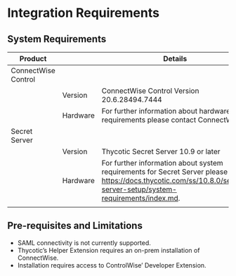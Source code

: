 [title]: # (Requirements)
[tags]: # (requirements)
[priority]: # (1)
# Integration Requirements

## System Requirements

| Product  |   | Details  |
|---|---|---|
| ConnectWise Control |   |   |
|   |  Version | ConnectWise Control Version 20.6.28494.7444   |
|   | Hardware  | For further information about hardware requirements please contact ConnectWise. |
|  Secret Server |   |   |
|   | Version  | Thycotic Secret Server 10.9 or later  |
|   | Hardware | For further information about system requirements for Secret Server please visit: https://docs.thycotic.com/ss/10.8.0/secret-server-setup/system-requirements/index.md.  |
|   |   |   |


## Pre-requisites and Limitations

* SAML connectivity is not currently supported.
* Thycotic’s Helper Extension requires an on-prem installation of ConnectWise.
* Installation requires access to ControlWise’ Developer Extension.
